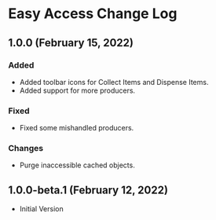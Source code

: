 # Easy Access Change Log

## 1.0.0 (February 15, 2022)

### Added

* Added toolbar icons for Collect Items and Dispense Items.
* Added support for more producers.

### Fixed

* Fixed some mishandled producers.

### Changes

* Purge inaccessible cached objects.

## 1.0.0-beta.1 (February 12, 2022)

* Initial Version